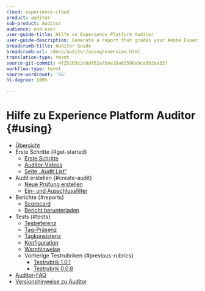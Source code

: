 ```yaml
---
cloud: experience-cloud
product: auditor
sub-product: Auditor
audience: end-user
user-guide-title: Hilfe zu Experience Platform Auditor
user-guide-description: Generate a report that grades your Adobe Experience Cloud implementation, with pointers on how to improve it.
breadcrumb-title: Auditor Guide
breadcrumb-url: /docs/auditor/using/overview.html
translation-type: tm+mt
source-git-commit: 4f25203c2c6df52a7bee18a63598a9ca0b2ea337
workflow-type: tm+mt
source-wordcount: '55'
ht-degree: 100%

---
```



# Hilfe zu Experience Platform Auditor {#using}

+ [Übersicht](overview.md)
+ Erste Schritte {#get-started}
   + [Erste Schritte](get-started/getting-started.md)
   + [Auditor-Videos](get-started/videos.md)
   + [Seite „Audit List“](get-started/audit-list.md)
+ Audit erstellen {#create-audit}
   + [Neue Prüfung erstellen](create-audit/create-new-audit.md)
   + [Ein- und Ausschlussfilter](create-audit/filters.md)
+ Berichte {#reports}
   + [Scorecard](reports/scorecard.md)
   + [Bericht herunterladen](reports/download-report.md)
+ Tests {#tests}
   + [Testreferenz](tests/test-reference.md)
   + [Tag-Präsenz](tests/test-ref-presence.md)
   + [Tagkonsistenz](tests/test-ref-consistency.md)
   + [Konfiguration](tests/test-ref-cfg.md)
   + [Warnhinweise](tests/test-ref-alerts.md)
   + Vorherige Testrubriken {#previous-rubrics}
      + [Testrubrik 1.0.1](tests/previous-rubrics/test-rubric1-0-1.md)
      + [Testrubrik 0.0.8](tests/previous-rubrics/test-rubric1-0.md)
+ [Auditor-FAQ](auditor-faq.md)
+ [Versionshinweise zu Auditor](release-notes.md)
